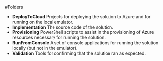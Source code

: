 #Folders

* **DeployToCloud** Projects for deploying the solution to Azure and for running on the local emulator.
* **Implementation** The source code of the solution.
* **Provisioning** PowerShell scripts to assist in the provisioning of Azure resources necessary for running the solution. 
* **RunFromConsole** A set of console applications for running the solution locally (but not in the emulator).
* **Validation** Tools for confirming that the solution ran as expected.